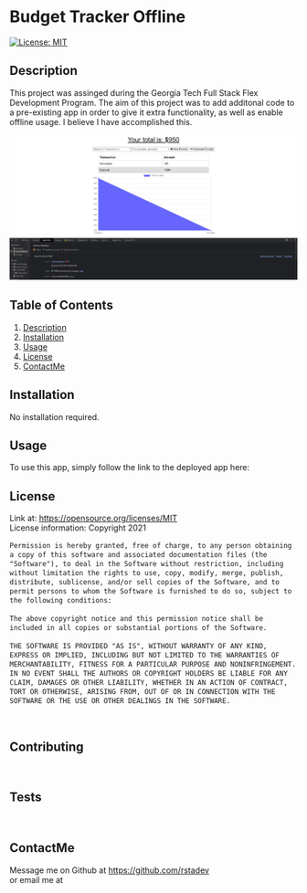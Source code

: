 
  # Budget Tracker Offline

  [![License: MIT](https://img.shields.io/badge/License-MIT-yellow.svg)](https://opensource.org/licenses/MIT)

    


  <!-- Titled description for grading clarity. Will remove after grading -->
  ## Description
  This project was assinged during the Georgia Tech Full Stack Flex Development Program. The aim of this project was to add additonal code to a pre-existing app in order to give it extra functionality, as well as enable offline usage. I believe I have accomplished this.
  <br>

  ![ReadMeGen Picture](./public/assets/budget-tracker-demo.png)

  
  
  ## Table of Contents
  1. [Description](#description)
  2. [Installation](#installation)
  3. [Usage](#usage)
  4. [License](#license)
  5. [ContactMe](#contactme)
  


  ## Installation
  No installation required.
  <br>



  ## Usage
  To use this app, simply follow the link to the deployed app here: 
  <br>

  ## License
  Link at: https://opensource.org/licenses/MIT
  <br>
  License information: Copyright 2021 

    Permission is hereby granted, free of charge, to any person obtaining a copy of this software and associated documentation files (the "Software"), to deal in the Software without restriction, including without limitation the rights to use, copy, modify, merge, publish, distribute, sublicense, and/or sell copies of the Software, and to permit persons to whom the Software is furnished to do so, subject to the following conditions:
    
    The above copyright notice and this permission notice shall be included in all copies or substantial portions of the Software.
    
    THE SOFTWARE IS PROVIDED "AS IS", WITHOUT WARRANTY OF ANY KIND, EXPRESS OR IMPLIED, INCLUDING BUT NOT LIMITED TO THE WARRANTIES OF MERCHANTABILITY, FITNESS FOR A PARTICULAR PURPOSE AND NONINFRINGEMENT. IN NO EVENT SHALL THE AUTHORS OR COPYRIGHT HOLDERS BE LIABLE FOR ANY CLAIM, DAMAGES OR OTHER LIABILITY, WHETHER IN AN ACTION OF CONTRACT, TORT OR OTHERWISE, ARISING FROM, OUT OF OR IN CONNECTION WITH THE SOFTWARE OR THE USE OR OTHER DEALINGS IN THE SOFTWARE.
    
    

  <br>

  ## Contributing

  
  <br>

  ## Tests
  
  <br>


  ## ContactMe
  Message me on Github at https://github.com/rstadev
  <br>
  or email me at
  <br>
   


